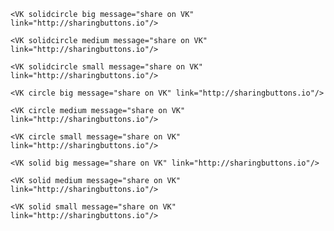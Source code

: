 ```react
<VK solidcircle big message="share on VK" link="http://sharingbuttons.io"/>
```

```react
<VK solidcircle medium message="share on VK" link="http://sharingbuttons.io"/>
```

```react
<VK solidcircle small message="share on VK" link="http://sharingbuttons.io"/>
```

```react
<VK circle big message="share on VK" link="http://sharingbuttons.io"/>
```

```react
<VK circle medium message="share on VK" link="http://sharingbuttons.io"/>
```

```react
<VK circle small message="share on VK" link="http://sharingbuttons.io"/>
```

```react
<VK solid big message="share on VK" link="http://sharingbuttons.io"/>
```

```react
<VK solid medium message="share on VK" link="http://sharingbuttons.io"/>
```

```react
<VK solid small message="share on VK" link="http://sharingbuttons.io"/>
```
